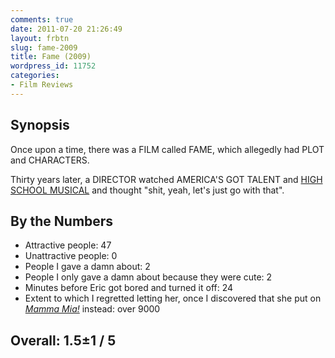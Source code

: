 ```yaml
---
comments: true
date: 2011-07-20 21:26:49
layout: frbtn
slug: fame-2009
title: Fame (2009)
wordpress_id: 11752
categories:
- Film Reviews
---
```


## Synopsis


Once upon a time, there was a FILM called FAME, which allegedly had PLOT and CHARACTERS.

Thirty years later, a DIRECTOR watched AMERICA'S GOT TALENT and [HIGH SCHOOL MUSICAL](http://ianrenton.com/filmreviews/high-school-musical-2) and thought "shit, yeah, let's just go with that".


## By the Numbers

  * Attractive people: 47
  * Unattractive people: 0
  * People I gave a damn about: 2
  * People I only gave a damn about because they were cute: 2
  * Minutes before Eric got bored and turned it off: 24
  * Extent to which I regretted letting her, once I discovered that she put on _[Mamma Mia!](../mamma-mia/)_ instead: over 9000

## Overall: 1.5±1 / 5
